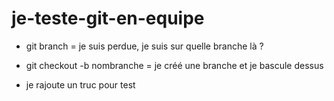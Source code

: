 # je-teste-git-en-equipe

- git branch = je suis perdue, je suis sur quelle branche là ?
- git checkout -b nombranche  = je créé une branche et je bascule dessus

- je rajoute un truc pour test